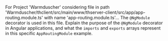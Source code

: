 For Project 'Warmduscher' considering file in path 'Warmduscher/thclient/src/main/www/thserver-client/src/app/app-routing.module.ts' with name 'app-routing.module.ts'...
The `@NgModule` decorator is used in this file. Explain the purpose of the `@NgModule` decorator in Angular applications, and what the `imports` and `exports` arrays represent in this specific `AppRoutingModule` example.